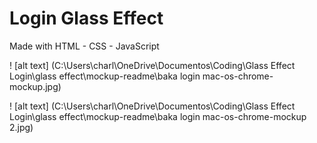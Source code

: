 # Login Glass Effect

Made with HTML - CSS - JavaScript

! [alt text] (C:\Users\charl\OneDrive\Documentos\Coding\Glass Effect Login\glass effect\mockup-readme\baka login mac-os-chrome-mockup.jpg)

! [alt text] (C:\Users\charl\OneDrive\Documentos\Coding\Glass Effect Login\glass effect\mockup-readme\baka login mac-os-chrome-mockup 2.jpg)
